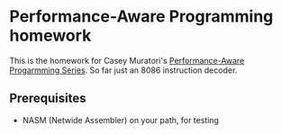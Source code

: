 # Performance-Aware Programming homework

This is the homework for Casey Muratori's [Performance-Aware Progarmming Series](https://www.computerenhance.com/p/table-of-contents). So far just an 8086 instruction decoder.

## Prerequisites

- NASM (Netwide Assembler) on your path, for testing
